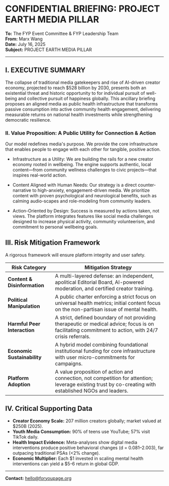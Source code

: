 # CONFIDENTIAL BRIEFING: PROJECT EARTH MEDIA PILLAR

**To:** The FYP Event Committee & FYP Leadership Team  
**From:** Marx Wang  
**Date:** July 16, 2025  
**Subject:** PROJECT EARTH MEDIA PILLAR

---

## I. EXECUTIVE SUMMARY

The collapse of traditional media gatekeepers and rise of AI-driven creator economy, projected to reach $528 billion by 2030, presents both an existential threat and historic opportunity to for individual pursuit of well-being and collective pursuit of happiness globally. This ancillary briefing proposes an aligned media as public health infrastructure that transforms passive consumption into active community health engagement, delivering measurable returns on national health investments while strengthening democratic resilience.

### II. Value Proposition: A Public Utility for Connection & Action

Our model redefines media's purpose. We provide the core infrastructure that enables people to engage with each other for tangible, positive action.

- Infrastructure as a Utility: We are building the rails for a new creator economy rooted in wellbeing. The engine supports authentic, local content—from community wellness challenges to civic projects—that inspires real-world action.

- Content Aligned with Human Needs: Our strategy is a direct counter-narrative to high-anxiety, engagement-driven media. We prioritize content with proven psychological and neurological benefits, such as calming audio-scapes and role-modeling from community leaders.

- Action-Oriented by Design: Success is measured by actions taken, not views. The platform integrates features like social media challenges designed to increase physical activity, community volunteerism, and commitment to personal wellbeing goals.

## III. Risk Mitigation Framework

A rigorous framework will ensure platform integrity and user safety.

| **Risk Category** | **Mitigation Strategy** |
|---|---|
| **Content & Disinformation** | A multi-layered defense: an independent, apolitical Editorial Board, AI-powered moderation, and certified creator training. |
| **Political Manipulation** | A public charter enforcing a strict focus on universal health metrics; initial content focus on the non-partisan issue of mental health. |
| **Harmful Peer Interaction** | A strict, defined boundary of not providing therapeutic or medical advice; focus is on facilitating commitment to action, with 24/7 crisis referrals. |
| **Economic Sustainability** | A hybrid model combining foundational institutional funding for core infrastructure with user micro-commitments for campaigns. |
| **Platform Adoption** | A value proposition of action and connection, not competition for attention; leverage existing trust by co-creating with established NGOs and leaders. |

## IV. Critical Supporting Data

* **Creator Economy Scale:** 207 million creators globally; market valued at $250B (2025).
* **Youth Media Consumption:** 90% of teens use YouTube; 57% visit TikTok daily.
* **Health Impact Evidence:** Meta-analyses show digital media interventions produce positive behavioral changes (d = 0.081–2.003), far outpacing traditional PSAs (<2% change).
* **Economic Multiplier:** Each $1 invested in scaling mental health interventions can yield a $5-6 return in global GDP.


---
**Contact:** hello@foryoupage.org
